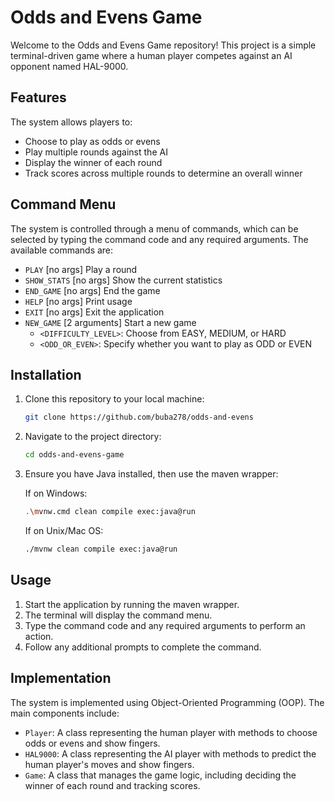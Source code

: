 # Odds and Evens Game

Welcome to the Odds and Evens Game repository! This project is a simple terminal-driven game where a human player competes against an AI opponent named HAL-9000.

## Features

The system allows players to:
- Choose to play as odds or evens
- Play multiple rounds against the AI
- Display the winner of each round
- Track scores across multiple rounds to determine an overall winner

## Command Menu

The system is controlled through a menu of commands, which can be selected by typing the command code and any required arguments. The available commands are:

- `PLAY`            [no args]       Play a round
- `SHOW_STATS`      [no args]       Show the current statistics
- `END_GAME`	      [no args]	      End the game
- `HELP`            [no args]       Print usage
- `EXIT`            [no args]       Exit the application
- `NEW_GAME`	      [2 arguments]	  Start a new game
  - `<DIFFICULTY_LEVEL>`: Choose from EASY, MEDIUM, or HARD
  - `<ODD_OR_EVEN>`: Specify whether you want to play as ODD or EVEN
 
## Installation

1. Clone this repository to your local machine:
   ```sh
   git clone https://github.com/buba278/odds-and-evens
   ```
2. Navigate to the project directory:
   ```sh
   cd odds-and-evens-game
   ```
3. Ensure you have Java installed, then use the maven wrapper:

   If on Windows:
   ```sh
   .\mvnw.cmd clean compile exec:java@run
   ```

   If on Unix/Mac OS:
   ```sh
   ./mvnw clean compile exec:java@run
   ```

## Usage

1. Start the application by running the maven wrapper.
2. The terminal will display the command menu.
3. Type the command code and any required arguments to perform an action.
4. Follow any additional prompts to complete the command.

## Implementation

The system is implemented using Object-Oriented Programming (OOP). The main components include:
- `Player`: A class representing the human player with methods to choose odds or evens and show fingers.
- `HAL9000`: A class representing the AI player with methods to predict the human player's moves and show fingers.
- `Game`: A class that manages the game logic, including deciding the winner of each round and tracking scores.
